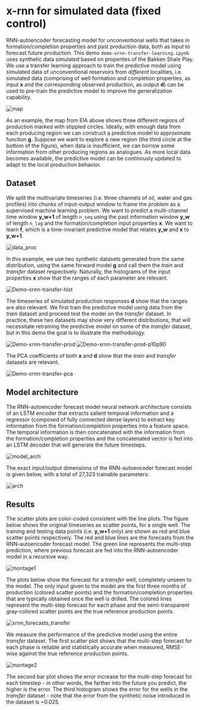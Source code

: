 # x-rnn for simulated data (fixed control)

RNN-autoencoder forecasting model for unconventional wells that takes in formation/completion properties and past production data, both as input to forecast future production. This demo `demo-xrnn-transfer-learning.ipynb` uses synthetic data simulated based on properties of the Bakken Shale Play. We use a transfer learning approach to train the predictive model using simulated data of unconventional reservoirs from *different* localities, i.e. simulated data (comprising of well formation and completion properties, as input **x** and the corresponding observed production, as output **d**) can be used to pre-train the predictive model to improve the generalization capability.

![map](readme/map.jpg)

As an example, the map from EIA above shows three different regions of production marked with stippled circles. Ideally, with enough data from each producing region we can construct a predictive model to approximate function **g**. Suppose we want to explore a new region (the third circle at the bottom of the figure), when data is insufficient, we can borrow some information from other producing regions as analogues. As more local data becomes available, the predictive model can be continously updated to adapt to the local production behavior.

## Dataset

We split the multivariate timeseries (i.e. three channels of oil, water and gas profiles) into chunks of input-output window to frame the problem as a supervised machine learning problem. We want to predict a multi-channel time window **y_w+1** of length `n_seq` using the past information window **y_w** of length `n_lag` and the formation/completion input properties **x**. We want to learn **f**, which is a time-invariant predictive model that relates **y_w** and **x** to **y_w+1**.

![data_proc](readme/data_proc.png)

In this example, we use two synthetic datasets generated from the same distribution, using the same forward model **g** and call them the *train* and *transfer* dataset respectively. Naturally, the histograms of the input properties **x** show that the ranges of each parameter are relevant.

![Demo-xrnn-transfer-hist](readme/Demo-xrnn-transfer-hist.png)

The timeseries of simulated production responses **d** show that the ranges are also relevant. We first train the predictive model using data from the *train* dataset and proceed test the model on the *transfer* dataset. In practice, these two datasets may show very different distributions, that will necessitate retraining the predictive model on some of the *transfer* dataset, but in this demo the goal is to illustrate the methodology. 

![Demo-xrnn-transfer-prod](readme/Demo-xrnn-transfer-prod.png)
![Demo-xrnn-transfer-prod-p10p90](readme/Demo-xrnn-transfer-prod-p10p90.png)

The PCA coefficients of both **x** and **d** show that the *train* and *transfer* datasets are relevant.

![Demo-xrnn-transfer-pca](readme/Demo-xrnn-transfer-pca.png)

## Model architecture

The RNN-autoencoder forecast model neural network architecture consists of an LSTM encoder that extracts salient temporal information and a regressor (composed of fully connected dense layers) to extract key information from the formation/completion properties into a feature space. The temporal information is then concatenated with the information from the formation/completion properties and the concatenated vector is fed into an LSTM decoder that will generate the future timesteps.  

![model_arch](readme/model_arch.png)

The exact input/output dimensions of the RNN-autoencoder forecast model is given below, with a total of 27,323 trainable parameters:

![arch](readme/arch.png)

## Results

The scatter plots are color-coded consistent with the line plots. The figure below shows the original timeseries as scatter points, for a single well. The training and testing data points (i.e. **y_w+1** only) are shown as red and blue scatter points respectively. The red and blue lines are the forecasts from the RNN-autoencoder forecast model. The green line represents the multi-step prediction, where previous forecast are fed into the RNN-autoencoder model in a recursive way. 

![montage1](readme/montage1.png)

The plots below show the forecast for a *transfer* well, completely unseen to the model. The only input given to the model are the first three months of production (colored scatter points) and the formation/completion properties that are typically obtained once the well is drilled. The colored lines represent the multi-step forecast for each phase and the semi-transparent gray-colored scatter points are the true reference production points. 

![xrnn_forecasts_transfer](readme/xrnn_forecasts_transfer.png)

We measure the performance of the predictive model using the entire *transfer* dataset. The first scatter plot shows that the multi-step forecast for each phase is reliable and statistically accurate when measured, RMSE-wise against the true reference production points.

![montage2](readme/montage2.png)

The second bar plot shows the error increase for the multi-step forecast for each timestep - in other words, the farther into the future you predict, the higher is the error. The third histogram shows the error for the wells in the *transfer* dataset - note that the error from the synthetic noise introduced in the dataset is ~0.025.
